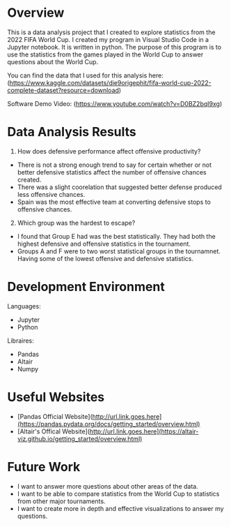 # Overview

This is a data analysis project that I created to explore statistics from the 2022 FIFA World Cup. I created my program in Visual Studio Code in a Jupyter notebook. It is written in python. The purpose of this program is to use the statistics from the games played in the World Cup to answer questions about the World Cup.

You can find the data that I used for this analysis here: (https://www.kaggle.com/datasets/die9origephit/fifa-world-cup-2022-complete-dataset?resource=download)

Software Demo Video: (https://www.youtube.com/watch?v=D0BZ2bqI9xg)

# Data Analysis Results

1. How does defensive performance affect offensive productivity?
* There is not a strong enough trend to say for certain whether or not better defensive statistics affect the number of offensive chances created.
* There was a slight coorelation that suggested better defense produced less offensive chances.
* Spain was the most effective team at converting defensive stops to offensive chances.

2. Which group was the hardest to escape?
* I found that Group E had was the best statistically. They had both the highest defensive and offensive statistics in the tournament.
* Groups A and F were to two worst statistical groups in the tournamnet. Having some of the lowest offensive and defensive statistics.

# Development Environment

Languages:
* Jupyter
* Python

Libraires:
* Pandas
* Altair
* Numpy

# Useful Websites

* [Pandas Official Website](http://url.link.goes.here](https://pandas.pydata.org/docs/getting_started/overview.html)
* [Altair's Offical Website](http://url.link.goes.here](https://altair-viz.github.io/getting_started/overview.html)

# Future Work

* I want to answer more questions about other areas of the data.
* I want to be able to compare statistics from the World Cup to statistics from other major tournaments.
* I want to create more in depth and effective visualizations to answer my questions.
